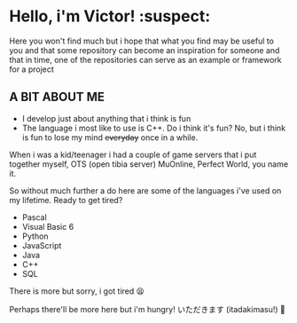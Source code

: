 <div>
  <h1> Hello, i'm Victor! :suspect: </h1>
</div>
  <p>
    Here you won't find much but i hope that what you find may be useful to you and that some repository 
    can become an inspiration for someone and that in time, one of the repositories can serve as an example or framework for a project
  </p>
  <h2>A BIT ABOUT ME</h2>
  <ul>
    <li> I develop just about anything that i think is fun</li>
    <li>The language i most like to use is C++. Do i think it's fun? No, but i think is fun to lose my mind <s>everyday</s> once in a while.</li>
  </ul>
  When i was a kid/teenager i had a couple of game servers that i put together myself, OTS (open tibia server) MuOnline, Perfect World, you name it.

  <fragment>So without much further a do here are some of the languages i've used on my lifetime. Ready to get tired?</fragment>

<ul>
  <li>Pascal</li>
  <li>Visual Basic 6</li>
  <li>Python</li>
  <li>JavaScript</li>
  <li>Java</li>
  <li>C++</li>
  <li>SQL</li>
</ul>
There is more but sorry, i got tired 😫

Perhaps there'll be more here but i'm hungry! いただきます (itadakimasu!) 🍜
<!---
r4vendust/r4vendust is a ✨ special ✨ repository because its `README.md` (this file) appears on your GitHub profile.
You can click the Preview link to take a look at your changes.
--->

